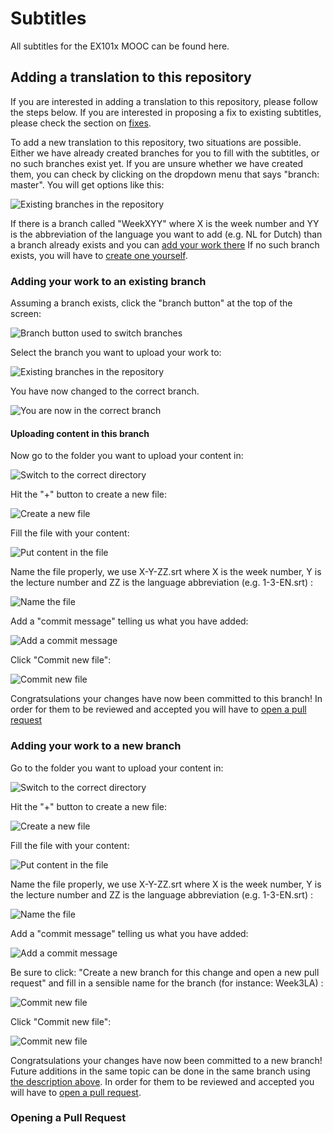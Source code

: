 # Subtitles
All subtitles for the EX101x MOOC can be found here.

## Adding a translation to this repository
If you are interested in adding a translation to this repository, please follow
the steps below. If you are interested in proposing a fix to existing subtitles,
please check the section on [fixes](#fixing-a-translation-in-this-repository).

To add a new translation to this repository, two situations are possible. Either
we have already created branches for you to fill with the subtitles, or no such
branches exist yet. If you are unsure whether we have created them, you can
check by clicking on the dropdown menu that says "branch: master". You will get
options like this:

![Existing branches in the repository](figures/branchswitch2.png)

If there is a branch called "WeekXYY" where X is the week number and YY is the
abbreviation of the language you want to add (e.g. NL for Dutch) than a branch
already exists and you can [add your work
there](#adding-your-work-to-an-existing-branch) If no such branch exists, you
will have to [create one yourself](#adding-your-work-to-a-new-branch).

### Adding your work to an existing branch

Assuming a branch exists, click the "branch button" at the top of the screen:

![Branch button used to switch branches](figures/branchswitch.png)

Select the branch you want to upload your work to:

![Existing branches in the repository](figures/branchswitch2.png)

You have now changed to the correct branch.

![You are now in the correct branch](figures/branchswitch3.png)

#### Uploading content in this branch

Now go to the folder you want to upload your content in:

![Switch to the correct directory](figures/upload0.png)

Hit the "+" button to create a new file:

![Create a new file](figures/upload1.png)

Fill the file with your content:

![Put content in the file](figures/upload2.png)

Name the file properly, we use X-Y-ZZ.srt where X is the week number, Y is the lecture number and ZZ is the language abbreviation (e.g. 1-3-EN.srt) : 

![Name the file](figures/upload3.png)

Add a "commit message" telling us what you have added:

![Add a commit message](figures/upload4.png)

Click "Commit new file":

![Commit new file](figures/upload5.png)

Congratsulations your changes have now been committed to this branch! In order for them to be reviewed and accepted you will have to [open a pull request](#opening-a-pull-request)

### Adding your work to a new branch 
Go to the folder you want to upload your content in:

![Switch to the correct directory](figures/upload0.png)

Hit the "+" button to create a new file:

![Create a new file](figures/upload1.png)

Fill the file with your content:

![Put content in the file](figures/upload2.png)

Name the file properly, we use X-Y-ZZ.srt where X is the week number, Y is the lecture number and ZZ is the language abbreviation (e.g. 1-3-EN.srt) : 

![Name the file](figures/upload3.png)

Add a "commit message" telling us what you have added:

![Add a commit message](figures/upload4.png)

Be sure to click: "Create a new branch for this change and open a new pull request" and fill in a sensible name for the branch (for instance: Week3LA) :

![Commit new file](figures/upload6.png)

Click "Commit new file":

![Commit new file](figures/upload5.png)

Congratsulations your changes have now been committed to a new branch! Future additions in the same topic can be done in the same branch using [the description above](#adding-your-work-to-an-existing-branch). In order for them to be reviewed and accepted you will have to [open a pull request](#opening-a-pull-request).

### Opening a Pull Request

